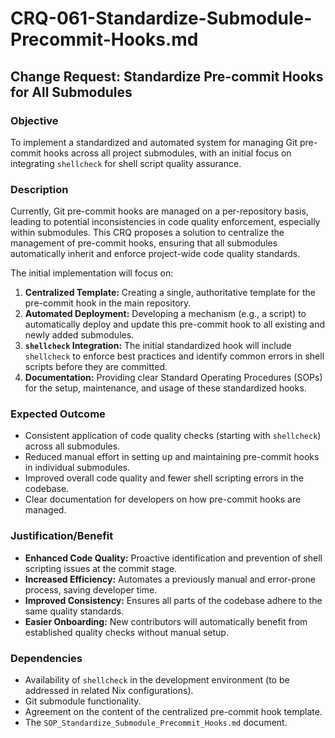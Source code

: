 # CRQ-061-Standardize-Submodule-Precommit-Hooks.md

## Change Request: Standardize Pre-commit Hooks for All Submodules

### Objective
To implement a standardized and automated system for managing Git pre-commit hooks across all project submodules, with an initial focus on integrating `shellcheck` for shell script quality assurance.

### Description
Currently, Git pre-commit hooks are managed on a per-repository basis, leading to potential inconsistencies in code quality enforcement, especially within submodules. This CRQ proposes a solution to centralize the management of pre-commit hooks, ensuring that all submodules automatically inherit and enforce project-wide code quality standards.

The initial implementation will focus on:
1.  **Centralized Template:** Creating a single, authoritative template for the pre-commit hook in the main repository.
2.  **Automated Deployment:** Developing a mechanism (e.g., a script) to automatically deploy and update this pre-commit hook to all existing and newly added submodules.
3.  **`shellcheck` Integration:** The initial standardized hook will include `shellcheck` to enforce best practices and identify common errors in shell scripts before they are committed.
4.  **Documentation:** Providing clear Standard Operating Procedures (SOPs) for the setup, maintenance, and usage of these standardized hooks.

### Expected Outcome
*   Consistent application of code quality checks (starting with `shellcheck`) across all submodules.
*   Reduced manual effort in setting up and maintaining pre-commit hooks in individual submodules.
*   Improved overall code quality and fewer shell scripting errors in the codebase.
*   Clear documentation for developers on how pre-commit hooks are managed.

### Justification/Benefit
*   **Enhanced Code Quality:** Proactive identification and prevention of shell scripting issues at the commit stage.
*   **Increased Efficiency:** Automates a previously manual and error-prone process, saving developer time.
*   **Improved Consistency:** Ensures all parts of the codebase adhere to the same quality standards.
*   **Easier Onboarding:** New contributors will automatically benefit from established quality checks without manual setup.

### Dependencies
*   Availability of `shellcheck` in the development environment (to be addressed in related Nix configurations).
*   Git submodule functionality.
*   Agreement on the content of the centralized pre-commit hook template.
*   The `SOP_Standardize_Submodule_Precommit_Hooks.md` document.